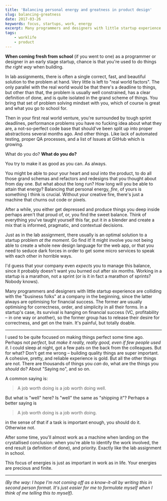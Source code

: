 ```yaml
---
title: 'Balancing personal energy and greatness in product design'
slug: balancing-greatness
date: 2017-03-26
keywords: focus, startups, work, energy
excerpt: Many programmers and designers with little startup experience are colliding with the "business folks" at a company in the beginning, since the latter always are optimising for financial success. The former are usually optimising for correctness, order, and simplicity in all their forms. In a startup's case, its survival is hanging on financial success (VC, profitability – in one way or another), so the former group has to release their desire for correctness, and get on the train. It's painful, but totally doable.
tags:
    - worklife
    - product
---
```


**When coming fresh from school** (if you went to one) as a programmer or designer in an early stage
startup, chance is that you're used to do things _the right way_ when building.

In lab assignments, there is often a single correct, fast, and beautiful solution to the problem at
hand. Very little is left to "real world factors". The only parallel with the real world would be
that there's a deadline to things, but other than that, the problem is usually well constrained, has
a clear definition of done, and is quite isolated in the grand scheme of things. You bring that set
of problem solving mindset with you, which of course is great and what you go to school for.

Then in your first real world venture, you're surrounded by tough sprint deadlines, performance
problems you have no fucking idea about what they are, a not-so-perfect code base that should've
been split up into proper abstractions several months ago. And other things. Like lack of automated
testing, proper QA processes, and a list of Issues at GitHub which is growing.

What do you do? **What do you do?**

You try to make it as good as you can. As always.

You might be able to pour your heart and soul into the product, to do all those grand schemas and
refactors and redesigns that you thought about from day one. But what about the long run? How long
will you be able to attain that energy? Balancing that personal energy, _fire_, of yours is
something I think is crucial. Without your creative fire, there's just a machine that churns out
code or pixels.

After a while, you either get depressed and produce things you deep inside perhaps aren't that proud
of, or, you find the sweet balance. Think of everything you've taught yourself this far, put it in a
blender and create a mix that is informed, pragmatic, and contextual decisions.

Just as in the lab assignment, there usually is an optimal solution to a startup problem _at the
moment_. Go find it! It might involve you not being able to create a whole new design language for
the web app, or that you need to seduce dark forces in order to get some micro services to speak
with each other in horrible ways.

I'd guess that your company even _expects_ you to manage this balance, since it probably doesn't
want you burned out after six months. Working in a startup is a marathon, not a sprint (or is it in
fact a marathon of sprints? Nobody knows).

Many programmers and designers with little startup experience are colliding with the "business
folks" at a company in the beginning, since the latter always are optimising for financial success.
The former are usually optimising for correctness, order, and simplicity in all their forms. In a
startup's case, its survival is hanging on financial success (VC, profitability – in one way or
another), so the former group has to release their desire for correctness, and get on the train.
It's painful, but totally doable.

---

I used to be quite focused on making things perfect some time ago. Perhaps not _perfect_, but _make
it really, really good, even if few people used it_. I could sleep at night, got a few pats on the
back from the colleagues. But for what? Don't get me wrong – building quality things are super
important. A cohesive, pretty, and reliable experience is gold. But all the other things are not.
There are thousands of things you _can_ do, what are the things you _should_ do? About "Saying no",
and so on.

A common saying is:

> A job worth doing is a job worth doing well.

But what is "well" here? Is "well" the same as "shipping it"? Perhaps a better saying is

> A job worth doing is a job worth doing.

in the sense of that if a task is important enough, you should do it. Otherwise not.

After some time, you'll almost work as a machine when landing on the crystallised conclusion: when
you're able to identify the work involved, the end result (a definition of done), and priority.
Exactly like the lab assignment in school.

This focus of energies is just as important in work as in life. Your energies are precious and
finite.

---

_(By the way: I hope I'm not coming off as a know-it-all by writing this in second person format.
It's just easier for me to formulate myself when I think of me telling this to myself)._
